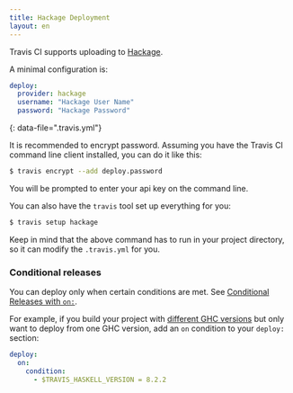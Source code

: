 ```yaml
---
title: Hackage Deployment
layout: en
---
```


Travis CI supports uploading to [Hackage](https://hackage.haskell.org/).

A minimal configuration is:

```yaml
deploy:
  provider: hackage
  username: "Hackage User Name"
  password: "Hackage Password"
```

{: data-file=".travis.yml"}

It is recommended to encrypt password.
Assuming you have the Travis CI command line client installed, you can do it like this:

```bash
$ travis encrypt --add deploy.password
```

You will be prompted to enter your api key on the command line.

You can also have the `travis` tool set up everything for you:

```bash
$ travis setup hackage
```

Keep in mind that the above command has to run in your project directory, so it can modify the `.travis.yml` for you.

### Conditional releases

You can deploy only when certain conditions are met.
See [Conditional Releases with `on:`](/user/deployment#conditional-releases-with-on).

For example, if you build your project with [different GHC versions](/user/languages/haskell/#specifying-haskell-compiler-versions) but only want to deploy from one GHC version, add an `on` condition to your `deploy:` section:

```yaml
deploy:
  on:
    condition:
      - $TRAVIS_HASKELL_VERSION = 8.2.2
```
